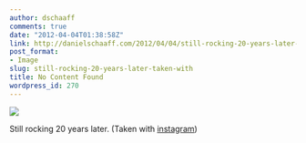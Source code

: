 ```yaml
---
author: dschaaff
comments: true
date: "2012-04-04T01:38:58Z"
link: http://danielschaaff.com/2012/04/04/still-rocking-20-years-later-taken-with/
post_format:
- Image
slug: still-rocking-20-years-later-taken-with
title: No Content Found
wordpress_id: 270
---
```


![](https://danielschaaff.files.wordpress.com/2012/04/tumblr_m1xlwzfz7k1qcnv82o1_1280.jpg)

Still rocking 20 years later. (Taken with [instagram](http://instagr.am))
